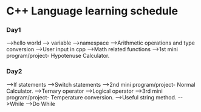 # C++ Language learning schedule

### Day1
-->hello world
--> variable
-->namespace
-->Arithmetic operations and type conversion
-->User input in cpp
-->Math related functions
-->1st mini program/project- Hypotenuse Calculator.

### Day2
-->If statements
-->Switch statements
-->2nd mini program/project- Normal Calculator.
-->Ternary operator
-->Logical operator
-->3rd mini program/project- Temperature conversion.
-->Useful string method.
-->While 
-->Do While
